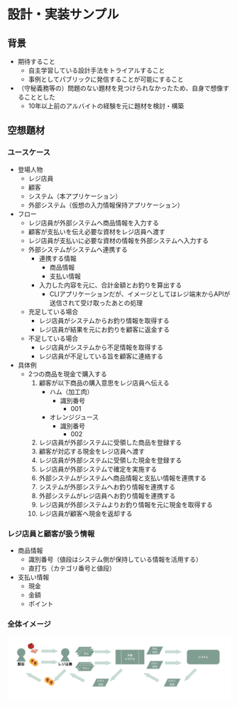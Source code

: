 # 設計・実装サンプル

## 背景

* 期待すること
    * 自主学習している設計手法をトライアルすること
    * 事例としてパブリックに発信することが可能にすること
* （守秘義務等の）問題のない題材を見つけられなかったため、自身で想像することとした
    * 10年以上前のアルバイトの経験を元に題材を検討・構築

## 空想題材

### ユースケース

* 登場人物
    * レジ店員
    * 顧客
    * システム（本アプリケーション）
    * 外部システム（仮想の入力情報保持アプリケーション）
* フロー
    * レジ店員が外部システムへ商品情報を入力する
    * 顧客が支払いを伝え必要な資材をレジ店員へ渡す
    * レジ店員が支払いに必要な資材の情報を外部システムへ入力する
    * 外部システムがシステムへ連携する
        * 連携する情報
            * 商品情報
            * 支払い情報
        * 入力した内容を元に、合計金額とお釣りを算出する
            * CLIアプリケーションだが、イメージとしてはレジ端末からAPIが送信されて受け取ったあとの処理
    * 充足している場合
        * レジ店員がシステムからお釣り情報を取得する
        * レジ店員が結果を元にお釣りを顧客に返金する
    * 不足している場合
        * レジ店員がシステムから不足情報を取得する
        * レジ店員が不足している旨を顧客に連絡する
* 具体例
    * 2つの商品を現金で購入する
        1. 顧客が以下商品の購入意思をレジ店員へ伝える
            * ハム（加工肉）
                * 識別番号
                    * 001
            * オレンジジュース
                * 識別番号
                    * 002
        2. レジ店員が外部システムに受領した商品を登録する
        3. 顧客が対応する現金をレジ店員へ渡す
        4. レジ店員が外部システムに受領した現金を登録する
        5. レジ店員が外部システムで確定を実施する
        6. 外部システムがシステムへ商品情報と支払い情報を連携する
        7. システムが外部システムへお釣り情報を連携する
        8. 外部システムがレジ店員へお釣り情報を連携する
        9. レジ店員が外部システムよりお釣り情報を元に現金を取得する
        10. レジ店員が顧客へ現金を返却する

### レジ店員と顧客が扱う情報

* 商品情報
    * 識別番号（値段はシステム側が保持している情報を活用する）
    * 直打ち（カテゴリ番号と値段）
* 支払い情報
    * 現金
    * 金額
    * ポイント

### 全体イメージ

![全体イメージ](doc/overall_picture.png)